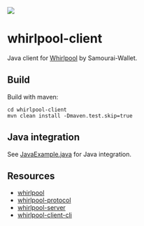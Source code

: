 [![](https://jitpack.io/v/io.samourai.code.whirlpool/whirlpool-client.svg)](https://jitpack.io/#io.samourai.code.whirlpool/whirlpool-client)

# whirlpool-client

Java client for [Whirlpool](https://github.com/Samourai-Wallet/Whirlpool) by Samourai-Wallet.

## Build
Build with maven:
```
cd whirlpool-client
mvn clean install -Dmaven.test.skip=true
```

## Java integration
See [JavaExample.java](src/test/java/JavaExample.java) for Java integration.

## Resources
 * [whirlpool](https://code.samourai.io/whirlpool/Whirlpool)
 * [whirlpool-protocol](https://code.samourai.io/whirlpool/whirlpool-protocol)
 * [whirlpool-server](https://code.samourai.io/whirlpool/whirlpool-server)
 * [whirlpool-client-cli](https://code.samourai.io/whirlpool/whirlpool-client-cli)
